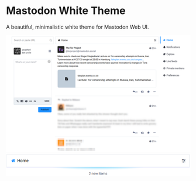 
# Mastodon White Theme

A beautiful, minimalistic white theme for Mastodon Web UI.

[![Mastodon White Theme - Home](https://github.com/cybrkyd/mastodon-white-theme/blob/main/images/theme-home.png "Mastodon White Theme - Home")](https://github.com/cybrkyd/mastodon-white-theme/blob/main/images/conky.png)
[![Mastodon White Theme - New Timeline Post Glow](https://github.com/cybrkyd/mastodon-white-theme/blob/main/images/theme-glow.png "Mastodon White Theme - New Timeline Post Glow")](https://github.com/cybrkyd/mastodon-white-theme/blob/main/images/desktop.png)


